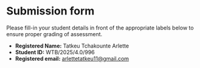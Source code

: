 # Submission form

Please fill-in your student details in front of the appropriate labels
below to ensure proper grading of assessment.

- **Registered Name:** Tatkeu Tchakounte Arlette
- **Student ID:**  WTB/2025/4.0/996
- **Registered email:** arlettetatkeu11@gmail.com
